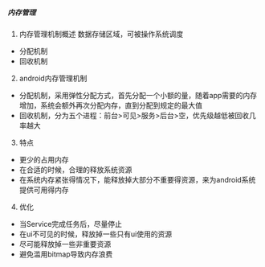 ##### 内存管理
1. 内存管理机制概述
数据存储区域，可被操作系统调度
- 分配机制
- 回收机制

2. android内存管理机制
- 分配机制，采用弹性分配方式，首先分配一个小额的量，随着app需要的内存增加，系统会额外再次分配内存，直到分配到规定的最大值
- 回收机制，分为五个进程：前台>可见>服务>后台>空，优先级越低被回收几率越大

3. 特点
- 更少的占用内存
- 在合适的时候，合理的释放系统资源
- 在系统内存紧张得情况下，能释放掉大部分不重要得资源，来为android系统提供可用得内存

4. 优化
- 当Service完成任务后，尽量停止
- 在ui不可见的时候，释放掉一些只有ui使用的资源
- 尽可能释放掉一些非重要资源
- 避免滥用bitmap导致内存浪费
